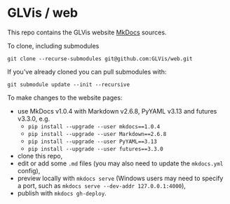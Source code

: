 # GLVis / web

This repo contains the GLVis website [MkDocs](http://www.mkdocs.org/) sources.

To clone, including submodules

```
git clone --recurse-submodules git@github.com:GLVis/web.git
```

If you've already cloned you can pull submodules with:

```
git submodule update --init --recursive
```

To make changes to the website pages:

- use MkDocs v1.0.4 with Markdown v2.6.8, PyYAML v3.13 and futures v3.3.0, e.g.
  * `pip install --upgrade --user mkdocs==1.0.4`
  * `pip install --upgrade --user Markdown==2.6.8`
  * `pip install --upgrade --user PyYAML==3.13`
  * `pip install --upgrade --user futures==3.3.0`
- clone this repo,
- edit or add some ```.md``` files (you may also need to update the ```mkdocs.yml``` config),
- preview locally with ```mkdocs serve``` (Windows users may need to specify a port, such as ```mkdocs serve --dev-addr 127.0.0.1:4000```),
- publish with ```mkdocs gh-deploy```.
